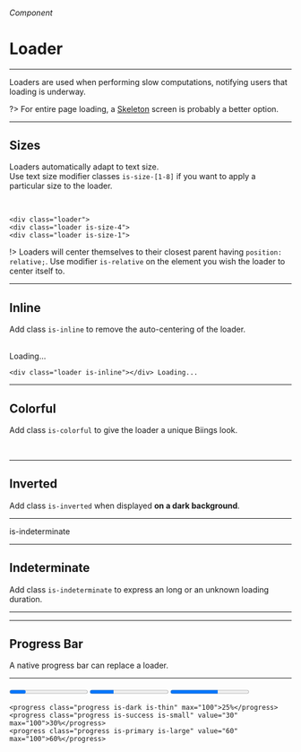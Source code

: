 <h6 class="is-uppercase has-text-grey">Component</h6><h1 class="title is-0 is-family-secondary is-size-1-mobile">Loader</h1>
<hr class="is-visible is-size-3">
<p class="subtitle is-4 is-family-secondary">
    <span class="has-text-weight-semibold">Loaders</span> are used when performing slow computations, notifying users that loading is underway.

?> For entire page loading, a <a href="#/skeleton" class="is-underlined">Skeleton</a> screen is probably a better option.
</p>
<hr class="is-visible is-size-3">

<h2 class="title is-3 is-family-sans-serif">Sizes</h2>

Loaders automatically adapt to text size.<br>Use text size modifier classes `is-size-[1-8]` if you want to apply a particular size to the loader.

<br>

<div class="box has-background-white-bis is-larger is-marginless">
    <div class="level">
        <div class="level-item is-relative"><div class="loader"></div></div>
        <div class="level-item is-relative"><div class="loader is-size-3"></div></div>
        <div class="level-item is-relative"><div class="loader is-size-1"></div></div>
    </div>
</div>
    
    <div class="loader">
    <div class="loader is-size-4">
    <div class="loader is-size-1">
!> Loaders will center themselves to their closest parent having `position: relative;`. Use modifier `is-relative` on the
element you wish the loader to center itself to.

<hr class="is-size-1 is-visible">

<h2 class="title is-3 is-family-sans-serif">Inline</h2>

Add class `is-inline` to remove the auto-centering of the loader.

<br>

<div class="box has-background-white-bis is-medium is-relative has-text-grey is-italic is-marginless">
    <div class="loader is-inline"></div> Loading...
</div>

    <div class="loader is-inline"></div> Loading...
<hr class="is-size-1 is-visible">

<h2 class="title is-3 is-family-sans-serif">Colorful</h2>

Add class `is-colorful` to give the loader a unique Biings look.

<br>

<div class="box has-background-white-bis is-large is-relative">
    <div class="loader is-colorful is-size-2"></div>
</div>

<hr class="is-size-1 is-visible">

<h2 class="title is-3 is-family-sans-serif">Inverted</h2>

Add class `is-inverted` when displayed <strong>on a dark background</strong>.

<hr class="is-small">

<div class="box has-background-black-ter is-large is-relative">
    <div class="loader is-inverted is-size-2"></div>
</div>

is-indeterminate

<hr class="is-size-1 is-visible">

<h2 class="title is-3 is-family-sans-serif">Indeterminate</h2>

Add class `is-indeterminate` to express an long or an unknown loading duration.

<hr class="is-small">

<div class="box has-background-white-bis is-large is-relative">
    <div class="loader is-indeterminate is-size-3"></div>
</div>

<hr class="is-size-1 is-visible">

<h2 class="title is-3 is-family-sans-serif">Progress Bar</h2>

A native progress bar can replace a loader.

<hr class="is-small">

<div class="box has-background-white-bis is-large is-marginless">
    <progress class="progress is-dark is-thin" max="100">25%</progress>
    <progress class="progress is-success is-small" value="30" max="100">30%</progress>
    <progress class="progress is-primary is-large" value="60" max="100">60%</progress>
</div>

    <progress class="progress is-dark is-thin" max="100">25%</progress>
    <progress class="progress is-success is-small" value="30" max="100">30%</progress>
    <progress class="progress is-primary is-large" value="60" max="100">60%</progress>
<br>
